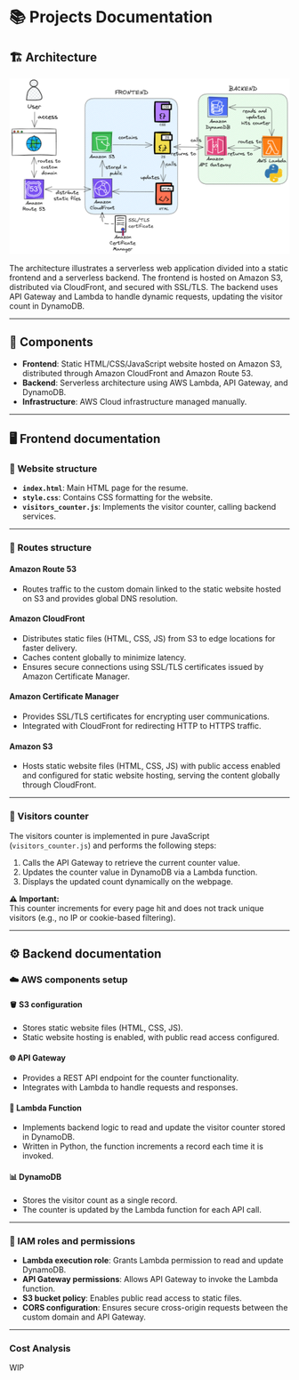 # 📚 Projects Documentation

## 🏗️ Architecture

![architecture](.//img/architecture.png)

The architecture illustrates a serverless web application divided into a static frontend and a serverless backend. The frontend is hosted on Amazon S3, distributed via CloudFront, and secured with SSL/TLS. The backend uses API Gateway and Lambda to handle dynamic requests, updating the visitor count in DynamoDB.

---

## 🔧 Components

- **Frontend**: Static HTML/CSS/JavaScript website hosted on Amazon S3, distributed through Amazon CloudFront and Amazon Route 53.
- **Backend**: Serverless architecture using AWS Lambda, API Gateway, and DynamoDB.
- **Infrastructure**: AWS Cloud infrastructure managed manually.

---

## 🖥️ Frontend documentation

### 📂 Website structure

- **`index.html`**: Main HTML page for the resume.
- **`style.css`**: Contains CSS formatting for the website.
- **`visitors_counter.js`**: Implements the visitor counter, calling backend services.

---

### 🛫 Routes structure

#### **Amazon Route 53**

- Routes traffic to the custom domain linked to the static website hosted on S3 and provides global DNS resolution.

#### **Amazon CloudFront**

- Distributes static files (HTML, CSS, JS) from S3 to edge locations for faster delivery.
- Caches content globally to minimize latency.
- Ensures secure connections using SSL/TLS certificates issued by Amazon Certificate Manager.

#### **Amazon Certificate Manager**

- Provides SSL/TLS certificates for encrypting user communications.
- Integrated with CloudFront for redirecting HTTP to HTTPS traffic.

#### **Amazon S3**

- Hosts static website files (HTML, CSS, JS) with public access enabled and configured for static website hosting, serving the content globally through CloudFront.

---

### 🔢 Visitors counter

The visitors counter is implemented in pure JavaScript (`visitors_counter.js`) and performs the following steps:

1. Calls the API Gateway to retrieve the current counter value.
2. Updates the counter value in DynamoDB via a Lambda function.
3. Displays the updated count dynamically on the webpage.

**⚠️ Important:**  
This counter increments for every page hit and does not track unique visitors (e.g., no IP or cookie-based filtering).

---

## ⚙️ Backend documentation

### ☁️ AWS components setup

#### 🪣 S3 configuration

- Stores static website files (HTML, CSS, JS).
- Static website hosting is enabled, with public read access configured.

#### 🌐 API Gateway

- Provides a REST API endpoint for the counter functionality.
- Integrates with Lambda to handle requests and responses.

#### 📰 Lambda Function

- Implements backend logic to read and update the visitor counter stored in DynamoDB.
- Written in Python, the function increments a record each time it is invoked.

#### 📊 DynamoDB

- Stores the visitor count as a single record.
- The counter is updated by the Lambda function for each API call.

---

### 🔐 IAM roles and permissions

- **Lambda execution role**: Grants Lambda permission to read and update DynamoDB.
- **API Gateway permissions**: Allows API Gateway to invoke the Lambda function.
- **S3 bucket policy**: Enables public read access to static files.
- **CORS configuration**: Ensures secure cross-origin requests between the custom domain and API Gateway.

---

### Cost Analysis

WIP
